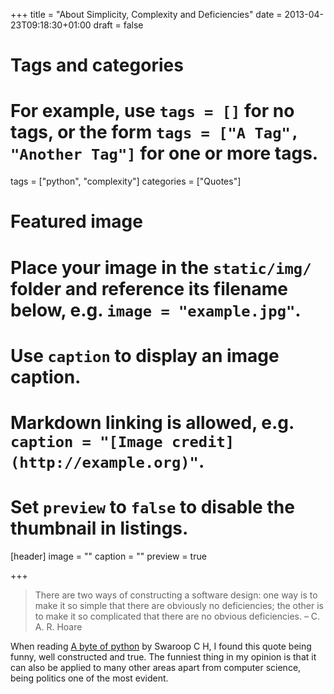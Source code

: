 +++
title = "About Simplicity, Complexity and Deficiencies"
date = 2013-04-23T09:18:30+01:00
draft = false

# Tags and categories
# For example, use `tags = []` for no tags, or the form `tags = ["A Tag", "Another Tag"]` for one or more tags.
tags = ["python", "complexity"]
categories = ["Quotes"]

# Featured image
# Place your image in the `static/img/` folder and reference its filename below, e.g. `image = "example.jpg"`.
# Use `caption` to display an image caption.
#   Markdown linking is allowed, e.g. `caption = "[Image credit](http://example.org)"`.
# Set `preview` to `false` to disable the thumbnail in listings.
[header]
image = ""
caption = ""
preview = true

+++

> There are two ways of constructing a software design: one way is to make it so simple that there are obviously no deficiencies; the other is to make it so complicated that there are no obvious deficiencies.
– C. A. R. Hoare

When reading [A byte of python](http://swaroopch.com/notes/Python/) by Swaroop C H, I found this quote being funny, well constructed and true.  The funniest thing in my opinion is that it can also be applied to many other areas apart from computer science, being politics one of the most evident.
